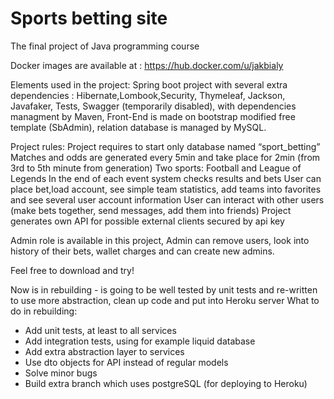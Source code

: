 # Sports betting site
The final project of Java programming course

Docker images are available at :
https://hub.docker.com/u/jakbialy

Elements used in the project:
Spring  boot project with several extra dependencies : 
Hibernate,Lombook,Security, Thymeleaf, Jackson,  Javafaker, Tests, Swagger (temporarily disabled), with dependencies managment by Maven, Front-End is made on bootstrap  modified free template (SbAdmin), relation database is managed by MySQL.

Project rules:
Project  requires to start only  database named “sport_betting”
Matches and odds are generated every 5min  and take place for 2min (from  3rd to 5th minute  from generation)
Two  sports: Football and League of Legends
In the end of each event system checks results and bets
User can place bet,load account, see simple team statistics, add teams into favorites and see several user account information
User can interact with other users (make bets together, send messages, add them into friends)
Project generates own API for possible external clients secured by api key

Admin role is available in this project, Admin can remove users, look into history of their bets, wallet charges and can create new admins.

Feel free to download and try!

Now is in rebuilding - is going to be well tested by unit tests and re-written to use more abstraction, clean up code and put into Heroku server
What to do in rebuilding:
- Add unit tests, at least to all services
- Add integration tests, using for example liquid database
- Add extra abstraction layer to services
- Use dto objects for API instead of regular models
- Solve minor bugs
- Build extra branch which uses postgreSQL (for deploying to Heroku)
